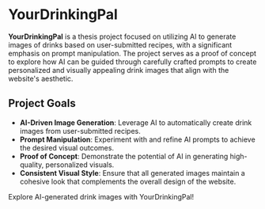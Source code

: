 # YourDrinkingPal

**YourDrinkingPal** is a thesis project focused on utilizing AI to generate images of drinks based on user-submitted recipes, with a significant emphasis on prompt manipulation. The project serves as a proof of concept to explore how AI can be guided through carefully crafted prompts to create personalized and visually appealing drink images that align with the website's aesthetic.

## Project Goals

- **AI-Driven Image Generation**: Leverage AI to automatically create drink images from user-submitted recipes.
- **Prompt Manipulation**: Experiment with and refine AI prompts to achieve the desired visual outcomes.
- **Proof of Concept**: Demonstrate the potential of AI in generating high-quality, personalized visuals.
- **Consistent Visual Style**: Ensure that all generated images maintain a cohesive look that complements the overall design of the website.

Explore AI-generated drink images with YourDrinkingPal!
